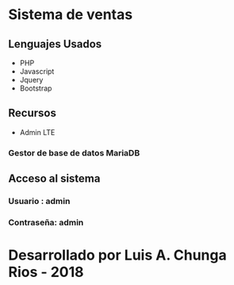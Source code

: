 # Sistema de ventas 
## Lenguajes Usados
- PHP
- Javascript
- Jquery
- Bootstrap

## Recursos 
- Admin LTE
### Gestor de base de datos MariaDB

## Acceso al sistema 
### Usuario : **admin**
### Contraseña: **admin**

# Desarrollado por Luis A. Chunga Rios - 2018 
